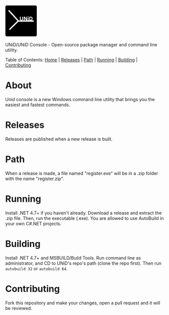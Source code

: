 <img src="unid.png" width="100">

UNiD/UNiD Console - Open-source package manager and command line utility.

Table of Contents:
[Home](#-About) | 
[Releases](#-Releases) | 
[Path](#-Path) | 
[Running](#-Running) | 
[Building](#-Building) |
[Contributing](#-Contributing)











  # About
  Unid console is a new Windows command line utility that brings you the easiest and fastest commands.
  
  # Releases
  Releases are published when a new release is built.
  
  # Path
  When a release is made, a file named "register.exe" will be in a .zip folder with the name "register.zip".
  
  # Running
  Install .NET 4.7+ if you haven't already. Download a release and extract the .zip file. Then, run the executable (.exe). You are allowed to use AutoBuild in your own C#.NET projects.
  
  # Building
  Install .NET 4.7+ and MSBUILD/Build Tools. Run command line as administrator, and CD to UNiD's repo's path (clone the repo first). Then run ```autobuild 32``` or ```autobuild 64```.
  
  # Contributing
  Fork this repository and make your changes, open a pull request and it will be reviewed.
